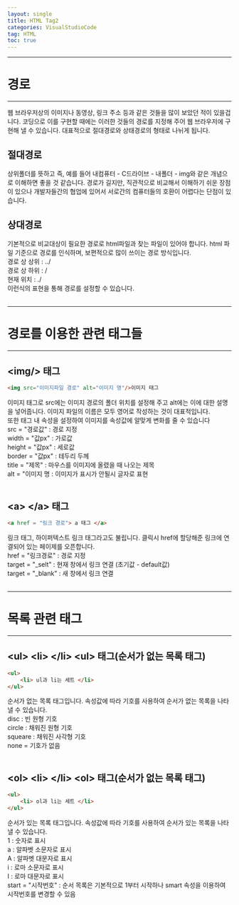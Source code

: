 ```yaml
---
layout: single
title: HTML Tag2
categories: VisualStudioCode
tag: HTML
toc: true
---
```

___
# **경로**
___
웹 브라우저상의 이미지나 동영상, 링크 주소 등과 같은 것들을 많이 보았던 적이 있을겁니다. 코딩으로 이를 구현할 때에는 이러한 것들의 경로를 지정해 주어 웹 브라우저에 구현해 낼 수 있습니다. 대표적으로 절대경로와 상태경로의 형태로 나뉘게 됩니다.
## **절대경로**
상위폴더를 뜻하고 즉, 예를 들어 내컴퓨터 - C드라이브 - 내폴더 - img와 같은 개념으로 이해하면 좋을 것 같습니다. 경로가 길지만, 직관적으로 비교해서 이해하기 쉬운 장점이 있으나 개발자들간의 협업에 있어서 서로간의 컴퓨터들의 호환이 어렵다는 단점이 있습니다.
## **상대경로**
기본적으로 비교대상이 필요한 경로로 html파일과 찾는 파일이 있어야 합니다. html 파일 기준으로 경로를 인식하며, 보편적으로 많이 쓰이는 경로 방식입니다.<br/>
경로 상 상위 : ../<br/>
경로 상 하위 : /<br/>
현재 위치 : ./<br/>
이런식의 표현을 통해 경로를 설정할 수 있습니다.
<br/><br/>

___
# **경로를 이용한 관련 태그들**
___
## **\<img/> 태그**
```html
<img src="이미지파일 경로" alt="이미지 명"/>이미지 태그
```
이미지 태그로 src에는 이미지 경로의 폴더 위치를 설정해 주고 alt에는 이에 대한 설명을 넣어줍니다.
이미지 파일의 이름은 모두 영어로 작성하는 것이 대표적입니다.<br/>
또한 태그 내 속성을 설정하여 이미지를 속성값에 알맞게 변화를 줄 수 있습니다<br/>
src = "경로값" : 경로 지정<br/>
width = "값px" : 가로값<br/>
height = "값px" : 세로값<br/>
border = "값px" : 테두리 두께<br/>
title = "제목" : 마우스를 이미지에 올렸을 때 나오는 제목<br/>
alt = "이미지 명 : 이미지가 표시가 안될시 글자로 표현
<br/><br/>

## **\<a> \</a> 태그**
```html
<a href = "링크 경로"> a 태그 </a>
```
링크 태그, 하이퍼텍스트 링크 태그라고도 불립니다. 클릭시 href에 할당해준 링크에 연결되어 있는 페이제를 오픈합니다.<br/>
href = "링크경로" : 경로 지정<br/>
target = "_selt" : 현재 창에서 링크 연결 (초기값 - default값)<br/>
target = "_blank" : 새 창에서 링크 연결
<br/><br/>

___
# **목록 관련 태그**
___
## **\<ul> \<li> \</li> \<ul> 태그(순서가 없는 목록 태그)**
```html
<ul>
    <li> ul과 li는 세트 </li>
</ul>
```
순서가 없는 목록 태그입니다. 속성값에 따라 기호를 사용하여 순서가 없는 목록을 나타낼 수 있습니다.<br/>
disc : 빈 원형 기호<br/>
circle : 채워진 원형 기호<br/>
squeare : 채워진 사각형 기호<br/>
none = 기호가 없음
<br/><br/>

## **\<ol> \<li> \</li> \<ol> 태그(순서가 없는 목록 태그)**
```html
<ul>
    <li> ol과 li는 세트 </li>
</ul>
```
순서가 있는 목록 태그입니다. 속성값에 따라 기호를 사용하여 순서가 있는 목록을 나타낼 수 있습니다.<br/>
1 : 숫자로 표시<br/>
a : 알파벳 소문자로 표시<br/>
A : 알파벳 대문자로 표시<br/>
i : 로마 소문자로 표시<br/>
I : 로마 대문자로 표시<br/>
start = "시작번호" : 순서 목록은 기본적으로 1부터 시작하나 smart 속성을 이용하여 시작번호를 변경할 수 있음
<br/><br/>


